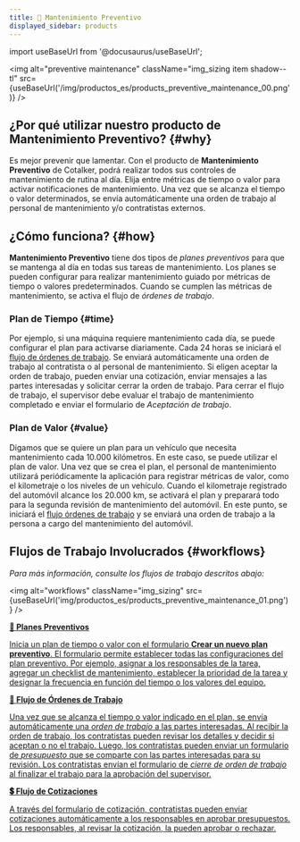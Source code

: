 ```yaml
---
title: 📅 Mantenimiento Preventivo
displayed_sidebar: products
---
```


import useBaseUrl from '@docusaurus/useBaseUrl';


<img alt="preventive maintenance" className="img_sizing item shadow--tl" src={useBaseUrl('/img/productos_es/products_preventive_maintenance_00.png')} />
<br/>

## ¿Por qué utilizar nuestro producto de Mantenimiento Preventivo? {#why}
Es mejor prevenir que lamentar. Con el producto de **Mantenimiento Preventivo** de Cotalker, podrá realizar todos sus controles de mantenimiento de rutina al día. Elija entre métricas de tiempo o valor para activar notificaciones de mantenimiento. Una vez que se alcanza el tiempo o valor determinados, se envía automáticamente una orden de trabajo al personal de mantenimiento y/o contratistas externos.


## ¿Cómo funciona? {#how}
**Mantenimiento Preventivo** tiene dos tipos de _planes preventivos_ para que se mantenga al día en todas sus tareas de mantenimiento. Los planes se pueden configurar para realizar mantenimiento guiado por métricas de tiempo o valores predeterminados. Cuando se cumplen las métricas de mantenimiento, se activa el flujo de _órdenes de trabajo_.

### Plan de Tiempo {#time}
Por ejemplo, si una máquina requiere mantenimiento cada día, se puede configurar el plan para activarse diariamente. Cada 24 horas se iniciará el [flujo de órdenes de trabajo](/docs/products/workflows/work_orders/related-product/pm/overview_intro). Se enviará automáticamente una orden de trabajo al contratista o al personal de mantenimiento. Si eligen aceptar la orden de trabajo, pueden enviar una cotización, enviar mensajes a las partes interesadas y solicitar cerrar la orden de trabajo. Para cerrar el flujo de trabajo, el supervisor debe evaluar el trabajo de mantenimiento completado e enviar el formulario de _Aceptación de trabajo_.

### Plan de Valor {#value}
Digamos que se quiere un plan para un vehículo que necesita mantenimiento cada 10.000 kilómetros. En este caso, se puede utilizar el plan de valor. Una vez que se crea el plan, el personal de mantenimiento utilizará periódicamente la aplicación para registrar métricas de valor, como el kilometraje o los niveles de un vehículo. Cuando el kilometraje registrado del automóvil alcance los 20.000 km, se activará el plan y preparará todo para la segunda revisión de mantenimiento del automóvil. En este punto, se iniciará el [flujo órdenes de trabajo](/docs/products/workflows/work_orders/related-product/pm/overview_intro) y se enviará una orden de trabajo a la persona a cargo del mantenimiento del automóvil.

## Flujos de Trabajo Involucrados {#workflows}
_Para más información, consulte los flujos de trabajo descritos abajo:_

<img alt="workflows" className="img_sizing" src={useBaseUrl('img/productos_es/products_preventive_maintenance_01.png')} />
<br/> 

<div className="container">
<div className="row">

<div className="col col--12 margin-bottom--lg">
<a className="card2 padding--lg cardContainer_qNfC" href="/docs/products/workflows/preventive_plans/overview">

<span className="hero__subtitle"><b>🧰 Planes Preventivos</b></span> 

Inicia un plan de tiempo o valor con el formulario **Crear un nuevo plan preventivo**. El formulario permite establecer todas las configuraciones del plan preventivo. Por ejemplo, asignar a los responsables de la tarea, agregar un checklist de mantenimiento, establecer la prioridad de la tarea y designar la frecuencia en función del tiempo o los valores del equipo.

</a>
</div>

<div className="col col--12 margin-bottom--lg">
<a className="card2 padding--lg cardContainer_qNfC" href="/docs/products/workflows/work_orders/related-product/pm/overview_intro">

<span className="hero__subtitle"><b>🧾 Flujo de Órdenes de Trabajo</b></span> 

Una vez que se alcanza el tiempo o valor indicado en el plan, se envía automáticamente una _orden de trabajo_ a las partes interesadas. Al recibir la orden de trabajo, los contratistas pueden revisar los detalles y decidir si aceptan o no el trabajo. Luego, los contratistas pueden enviar un formulario de _presupuesto_ que se comparte con las partes interesadas para su revisión. Los contratistas envían el formulario de _cierre de orden de trabajo_ al finalizar el trabajo para la aprobación del supervisor.

</a>
</div>

<div className="col col--12 margin-bottom--lg">
<a className="card2 padding--lg cardContainer_qNfC" href="/docs/products/workflows/budget_management/related-product/pm/overview">

<span className="hero__subtitle"><b>💲 Flujo de Cotizaciones</b></span> 

A través del formulario de cotización, contratistas pueden enviar cotizaciones automáticamente a los responsables en aprobar presupuestos. Los responsables, al revisar la cotización, la pueden aprobar o rechazar.

</a>
</div>

</div>
</div>
<br/>
